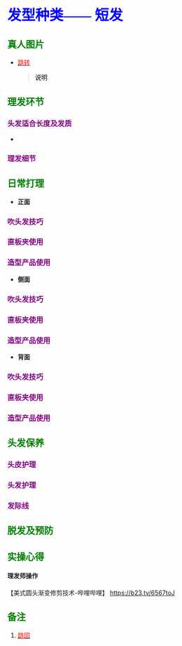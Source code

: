 ## <font color = blue face=楷体 size=6>发型种类—— 短发</font>

## <font color = green>真人图片</font>
+ <a id = "01-1">  [<font color = red>跳转</font>](#01-2)
   > <font color = o> 说明 </font>




## <font color = green>理发环节 </font>
### <font color = purple>头发适合长度及发质 </font>
+ 
### <font color = purple>理发细节 </font>





## <font color = green>日常打理 </font>
+ **正面**  
### <font color = purple>吹头发技巧 </font>
### <font color = purple>直板夹使用 </font>
### <font color = purple>造型产品使用 </font>  
+ **侧面**  
### <font color = purple>吹头发技巧 </font>
### <font color = purple>直板夹使用 </font>
### <font color = purple>造型产品使用 </font>
+ **背面**  
### <font color = purple>吹头发技巧 </font>
### <font color = purple>直板夹使用 </font>
### <font color = purple>造型产品使用 </font>


## <font color = green>头发保养 </font>
### <font color = purple>头皮护理 </font>
### <font color = purple>头发护理 </font>
### <font color = purple>发际线 </font>

## <font color = green>脱发及预防 </font>


## <font color = green>实操心得 </font>
#### 理发师操作  
【美式圆头渐变修剪技术-哔哩哔哩】 https://b23.tv/6567toJ


## <font color = green>备注 </font>
  1. <a id ="01-2">[<font color = red>跳回</font>](#01-1)






<!--stackedit_data:
eyJoaXN0b3J5IjpbMTgyNjIwNDQ4Ml19
-->